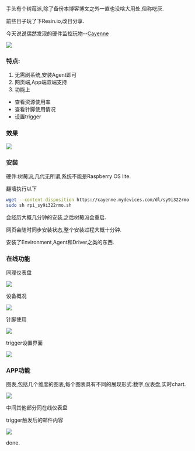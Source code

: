手头有个树莓派,除了备份本博客博文之外一直也没啥大用处,俗称吃灰. 

前些日子玩了下Resin.io,改日分享. 

今天说说偶然发现的硬件监控玩物--[Cayenne](https://www.cayenne-mydevices.com) 

![](https://o4dyfn0ef.qnssl.com/image/Screen%20Shot%202016-03-03%20at%2002.21.04.png?imageView2/2/h/400) 

### 特点:  

1. 无需刷系统,安装Agent即可
2. 网页端,App端双端支持
3. 功能上 
  * 查看资源使用率 
  * 查看针脚使用情况 
  * 设置trigger  


### 效果 

![](https://o4dyfn0ef.qnssl.com/image/Screen%20Shot%202016-03-03%20at%2002.05.13.png?imageView2/2/h/400) 

### 安装 

硬件:树莓派,几代无所谓,系统不能是Raspberry OS lite. 

翻墙执行以下 

```sh
wget --content-disposition https://cayenne.mydevices.com/dl/sy9i322rmo
sudo sh rpi_sy9i322rmo.sh
``` 

会经历大概几分钟的安装,之后树莓派会重启. 

网页会随时同步安装状态,整个安装过程大概十分钟. 

安装了Environment,Agent和Driver之类的东西. 

### 在线功能 

同理仪表盘 

![](https://o4dyfn0ef.qnssl.com/image/Screen%20Shot%202016-03-03%20at%2002.05.13.png?imageView2/2/h/400) 

设备概况 

![](https://o4dyfn0ef.qnssl.com/image/Screen%20Shot%202016-03-03%20at%2002.05.24.png?imageView2/2/h/400) 

针脚使用 

![](https://o4dyfn0ef.qnssl.com/image/Screen%20Shot%202016-03-03%20at%2002.05.28.png?imageView2/2/h/400) 

trigger设置界面 

![](https://o4dyfn0ef.qnssl.com/image/Screen%20Shot%202016-03-03%20at%2002.05.36.png?imageView2/2/h/400) 

### APP功能 

图表,包括几个维度的图表,每个图表具有不同的展现形式:数字,仪表盘,实时chart. 

![](https://o4dyfn0ef.qnssl.com/image/IMG_3535.PNG?imageView2/2/h/300) 

中间其他部分同在线仪表盘 

trigger触发后的邮件内容 

![](https://o4dyfn0ef.qnssl.com/image/IMG_3543.PNG?imageView2/2/h/300) 

done. 





